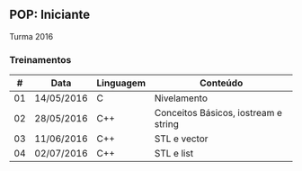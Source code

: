 ## POP: Iniciante
Turma 2016

### Treinamentos

\# | Data | Linguagem | Conteúdo
--- | --- | --- | ---
01 | 14/05/2016 | C | Nivelamento
02 | 28/05/2016 | C++ | Conceitos Básicos, iostream e string
03 | 11/06/2016 | C++ | STL e vector
04 | 02/07/2016 | C++ | STL e list
